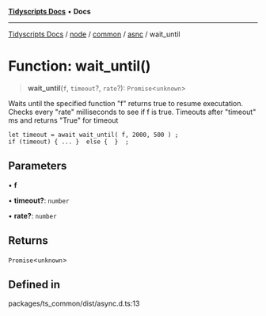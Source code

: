 [**Tidyscripts Docs**](../../../../../../../README.md) • **Docs**

***

[Tidyscripts Docs](../../../../../../../globals.md) / [node](../../../../../README.md) / [common](../../../README.md) / [asnc](../README.md) / wait\_until

# Function: wait\_until()

> **wait\_until**(`f`, `timeout`?, `rate`?): `Promise`\<`unknown`\>

Waits until the specified function "f" returns true to resume executation.
Checks every "rate" milliseconds to see if f is true.
Timeouts after "timeout" ms and returns "True" for timeout
```
let timeout = await wait_until( f, 2000, 500 ) ;
if (timeout) { ... }  else {  }  ;
```

## Parameters

• **f**

• **timeout?**: `number`

• **rate?**: `number`

## Returns

`Promise`\<`unknown`\>

## Defined in

packages/ts\_common/dist/async.d.ts:13
